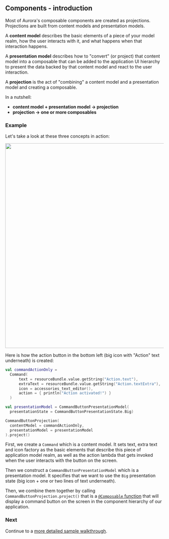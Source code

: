 ## Components - introduction

Most of Aurora's composable components are created as projections. Projections are built from content models and presentation models.

A **content model** describes the basic elements of a piece of your model realm, how the user interacts with it, and what happens when that interaction happens.

A **presentation model** describes how to "convert" (or project) that content model into a composable that can be added to the application UI hierarchy to present the data backed by that content model and react to the user interaction.

A **projection** is the act of "combining" a content model and a presentation model and creating a composable.

In a nutshell:

- **content model + presentation model &#8594; projection**
- **projection &#8594; one or more composables**

### Example

Let's take a look at these three concepts in action:

<img src="https://raw.githubusercontent.com/kirill-grouchnikov/aurora/icicle/docs/images/component/walkthrough/command-basics.png" width="650" border=0/>

Here is how the action button in the bottom left (big icon with "Action" text underneath) is created:

```kotlin
val commandActionOnly =
  Command(
      text = resourceBundle.value.getString("Action.text"),
      extraText = resourceBundle.value.getString("Action.textExtra"),
      icon = accessories_text_editor(),
      action = { println("Action activated!") }
  )

val presentationModel = CommandButtonPresentationModel(
  presentationState = CommandButtonPresentationState.Big)

CommandButtonProjection(
  contentModel = commandActionOnly,
  presentationModel = presentationModel
).project()
```

First, we create a `Command` which is a content model. It sets text, extra text and icon factory as the basic elements that describe this piece of application model realm, as well as the action lambda that gets invoked when the user interacts with the button on the screen.

Then we construct a `CommandButtonPresentationModel` which is a presentation model. It specifies that we want to use the `Big` presentation state (big icon + one or two lines of text underneath).

Then, we combine them together by calling `CommandButtonProjection.project()` that is a [`@Composable` function](https://developer.android.com/jetpack/compose/tutorial) that will display a command button on the screen in the component hierarchy of our application.

### Next

Continue to a [more detailed sample walkthrough](Sample.md).
